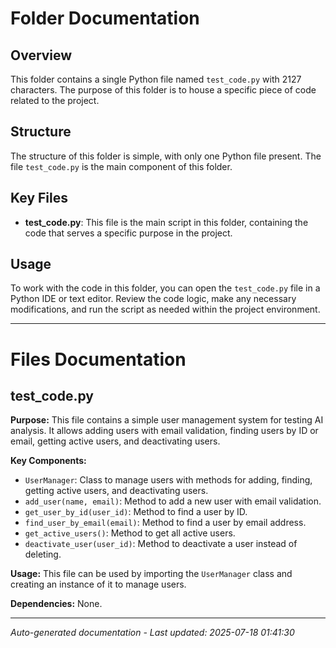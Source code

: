 # Folder Documentation

## Overview
This folder contains a single Python file named `test_code.py` with 2127 characters. The purpose of this folder is to house a specific piece of code related to the project.

## Structure
The structure of this folder is simple, with only one Python file present. The file `test_code.py` is the main component of this folder.

## Key Files
- **test_code.py**: This file is the main script in this folder, containing the code that serves a specific purpose in the project.

## Usage
To work with the code in this folder, you can open the `test_code.py` file in a Python IDE or text editor. Review the code logic, make any necessary modifications, and run the script as needed within the project environment.

---

# Files Documentation

## test_code.py

**Purpose:** This file contains a simple user management system for testing AI analysis. It allows adding users with email validation, finding users by ID or email, getting active users, and deactivating users.

**Key Components:**
- `UserManager`: Class to manage users with methods for adding, finding, getting active users, and deactivating users.
- `add_user(name, email)`: Method to add a new user with email validation.
- `get_user_by_id(user_id)`: Method to find a user by ID.
- `find_user_by_email(email)`: Method to find a user by email address.
- `get_active_users()`: Method to get all active users.
- `deactivate_user(user_id)`: Method to deactivate a user instead of deleting.

**Usage:** This file can be used by importing the `UserManager` class and creating an instance of it to manage users.

**Dependencies:** None.

---
*Auto-generated documentation - Last updated: 2025-07-18 01:41:30*
